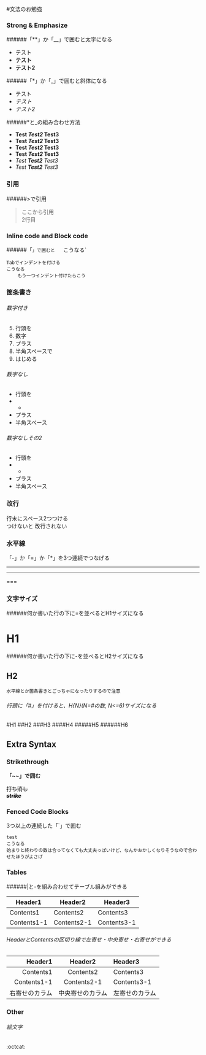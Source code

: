 #文法のお勉強

### Strong & Emphasize

######「**」か「__」で囲むと太字になる  

- テスト
- **テスト**
- __テスト2__  
  
  
######「*」か「_」で囲むと斜体になる  

- テスト
- *テスト*
- _テスト2_

######*と_の組み合わせ方法  

- **Test *Test2* Test3**
- __Test _Test2_ Test3__
- **Test _Test2_ Test3**
- __Test *Test2* Test3__
- *Test __Test2__ Test3*
- _Test **Test2** Test3_

   
### 引用
######&gt;で引用  

> ここから引用  
> 2行目

### Inline code and Block code
######「`」で囲むと  
`こうなる`

	Tabでインデントを付ける  
	こうなる  
		もう一つインデント付けたらこう

### 箇条書き
###### 数字付き
5. 行頭を
4. 数字
3. プラス
2. 半角スペースで
1. はじめる

###### 数字なし
* 行頭を
* *
* プラス
* 半角スペース

###### 数字なしその2
- 行頭を
- -
- プラス
- 半角スペース

### 改行
行末にスペース2つつける  
つけないと
改行されない  

### 水平線
「-」か「=」か「*」を3つ連続でつなげる
***
---
===


### 文字サイズ
######何か書いた行の下に=を並べるとH1サイズになる

H1
=  

######何か書いた行の下に-を並べるとH2サイズになる

H2
-

	水平線とか箇条書きとごっちゃになったりするので注意

###### 行頭に「#」を付けると、H{N}(N=#の数, N<=6)サイズになる
#H1
##H2
###H3
####H4
#####H5
######H6

## Extra Syntax

### Strikethrough
**「~~」で囲む**  

~~打ち消し~~  
**_~~strike~~_**  

### Fenced Code Blocks
3つ以上の連続した「`」で囲む

````
test
こうなる
始まりと終わりの数は合ってなくても大丈夫っぽいけど、なんかおかしくなりそうなので合わせたほうがよさげ
````

### Tables

######|と-を組み合わせてテーブル組みができる  

|   Header1   |   Header2   | Header3     |
| ----------- | ----------- | ----------- |
| Contents1   | Contents2   | Contents3   |
| Contents1-1 | Contents2-1 | Contents3-1 |

###### HeaderとContentsの区切り線で左寄せ・中央寄せ・右寄せができる

|   Header1   |   Header2   |   Header3   |
| ----------: | :---------: | :---------- |
| Contents1 | Contents2 | Contents3 |
| Contents1-1 | Contents2-1 | Contents3-1|
| 右寄せのカラム | 中央寄せのカラム | 左寄せのカラム |

### Other

###### 絵文字

:octcat:
